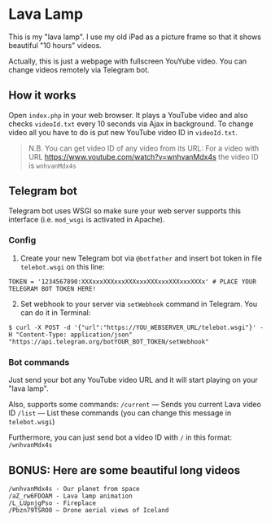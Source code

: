 # Lava Lamp
This is my "lava lamp". I use my old iPad as a picture frame so that it shows beautiful "10 hours" videos.

Actually, this is just a webpage with fullscreen YouYube video. You can change videos remotely via Telegram bot.

## How it works

Open `index.php` in your web browser. It plays a YouTube video and also checks `videoId.txt` every 10 seconds via Ajax in background. To change video all you have to do is put new YouTube video ID in `videoId.txt`.

> N.B. You can get video ID of any video from its URL:
> For a video with URL https://www.youtube.com/watch?v=wnhvanMdx4s the video ID is ```wnhvanMdx4s```

## Telegram bot
Telegram bot uses WSGI so make sure your web server supports this interface (i.e. `mod_wsgi` is activated in Apache).
### Config 
1. Create your new Telegram bot via `@botfather` and insert bot token in file `telebot.wsgi` on this line:
```
TOKEN = '1234567890:XXXxxxXXXxxxXXXxxxXXXxxxXXXxxxXXXx' # PLACE YOUR TELEGRAM BOT TOKEN HERE!
```
2. Set webhook to your server via `setWebhook` command in Telegram. You can do it in Terminal:
```
$ curl -X POST -d '{"url":"https://YOU_WEBSERVER_URL/telebot.wsgi"}' -H "Content-Type: application/json" "https://api.telegram.org/botYOUR_BOT_TOKEN/setWebhook"
```
### Bot commands
Just send your bot any YouTube video URL and it will start playing on your "lava lamp".

Also,  supports some commands:
`/current` — Sends you current Lava video ID
`/list` — List these commands (you can change this message in `telebot.wsgi`)

Furthermore, you can just send bot a video ID with `/` in this format: `/wnhvanMdx4s`

## BONUS: Here are some beautiful long videos
```
/wnhvanMdx4s - Our planet from space
/aZ_rw6FDOAM - Lava lamp animation
/L_LUpnjgPso - Fireplace
/Pbzn79TSRO0 — Drone aerial views of Iceland
```









